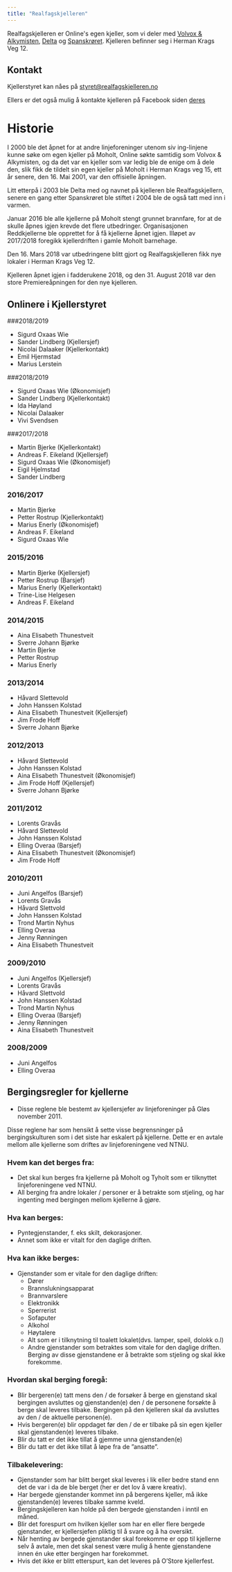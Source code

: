 ```yaml
---
title: "Realfagskjelleren"
---
```


Realfagskjelleren er Online's egen kjeller, som vi deler med [Volvox & Alkymisten](http://www.volvox.no/), [Delta](https://www.deltahouse.no/) og [Spanskrøret](http://www.spanskroret.no). Kjelleren befinner seg i Herman Krags Veg 12.


## Kontakt

Kjellerstyret kan nåes på [styret@realfagskjelleren.no](mailto:styret@realfagskjelleren.no)

Ellers er det også mulig å kontakte kjelleren på Facebook siden [deres](https://www.facebook.com/Realfagskjelleren/)


# Historie

I 2000 ble det åpnet for at andre linjeforeninger utenom siv ing-linjene kunne søke om egen kjeller på Moholt, Online søkte samtidig som Volvox & Alkymisten, og da det var en kjeller som var ledig ble de enige om å dele den, slik fikk de tildelt sin egen kjeller på Moholt i Herman Krags veg 15, ett år senere, den 16. Mai 2001, var den offisielle åpningen.

Litt etterpå i 2003 ble Delta med og navnet på kjelleren ble Realfagskjellern, senere en gang etter Spanskrøret ble stiftet i 2004 ble de også tatt med inn i varmen.

Januar 2016 ble alle kjellerne på Moholt stengt grunnet brannfare, for at de skulle åpnes igjen krevde det flere utbedringer. Organisasjonen Reddkjellerne ble opprettet for å få kjellerne åpnet igjen. Illøpet av 2017/2018 foregikk kjellerdriften i gamle Moholt barnehage.

Den 16. Mars 2018 var utbedringene blitt gjort og Realfagskjelleren fikk nye lokaler i Herman Krags Veg 12.

Kjelleren åpnet igjen i fadderukene 2018, og den 31. August 2018 var den store Premiereåpningen for den nye kjelleren.


## Onlinere i Kjellerstyret

###2018/2019
* Sigurd Oxaas Wie
* Sander Lindberg  (Kjellersjef)
* Nicolai Dalaaker (Kjellerkontakt)
* Emil Hjermstad
* Marius Lerstein


###2018/2019
* Sigurd Oxaas Wie (Økonomisjef)
* Sander Lindberg  (Kjellerkontakt)
* Ida Høyland
* Nicolai Dalaaker
* Vivi Svendsen

###2017/2018

* Martin Bjerke (Kjellerkontakt)
* Andreas F. Eikeland (Kjellersjef)
* Sigurd Oxaas Wie (Økonomisjef)
* Eigil Hjelmstad
* Sander Lindberg

### 2016/2017

* Martin Bjerke
* Petter Rostrup (Kjellerkontakt)
* Marius Enerly (Økonomisjef)
* Andreas F. Eikeland
* Sigurd Oxaas Wie

### 2015/2016

* Martin Bjerke (Kjellersjef)
* Petter Rostrup (Barsjef)
* Marius Enerly (Kjellerkontakt)
* Trine-Lise Helgesen
* Andreas F. Eikeland

### 2014/2015

* Aina Elisabeth Thunestveit
* Sverre Johann Bjørke
* Martin Bjerke
* Petter Rostrup
* Marius Enerly

### 2013/2014

* Håvard Slettevold
* John Hanssen Kolstad
* Aina Elisabeth Thunestveit (Kjellersjef)
* Jim Frode Hoff
* Sverre Johann Bjørke

### 2012/2013

* Håvard Slettevold
* John Hanssen Kolstad
* Aina  Elisabeth Thunestveit (Økonomisjef)
* Jim Frode Hoff (Kjellersjef)
* Sverre Johann Bjørke

### 2011/2012

* Lorents Gravås
* Håvard Slettevold
* John Hanssen Kolstad
* Elling Overaa (Barsjef)
* Aina  Elisabeth Thunestveit (Økonomisjef)
* Jim Frode Hoff

### 2010/2011

* Juni Angelfos (Barsjef)
* Lorents Gravås
* Håvard Slettvold
* John Hanssen Kolstad
* Trond Martin Nyhus
* Elling Overaa
* Jenny Rønningen
* Aina  Elisabeth Thunestveit

### 2009/2010

* Juni Angelfos (Kjellersjef)
* Lorents Gravås
* Håvard Slettvold
* John Hanssen Kolstad
* Trond Martin Nyhus
* Elling Overaa (Barsjef)
* Jenny Rønningen
* Aina  Elisabeth Thunestveit

### 2008/2009

* Juni Angelfos
* Elling Overaa


## Bergingsregler for kjellerne

* Disse reglene ble bestemt av kjellersjefer av linjeforeninger på Gløs november 2011.

Disse reglene har som hensikt å sette visse begrensninger på bergingskulturen som i det siste har eskalert på kjellerne. Dette er en avtale mellom alle kjellerne som driftes av linjeforeningene ved NTNU.

### Hvem kan det berges fra:

* Det skal kun berges fra kjellerne på Moholt og Tyholt som er tilknyttet linjeforeningene ved NTNU.
* All berging fra andre lokaler / personer er å betrakte som stjeling, og har ingenting med bergingen mellom kjellerne å gjøre.

 

### Hva kan berges:

* Pyntegjenstander, f. eks skilt, dekorasjoner.
* Annet som ikke er vitalt for den daglige driften.

 

### Hva kan ikke berges:

* Gjenstander som er vitale for den daglige driften:
    * Dører
    * Brannslukningsapparat
    * Brannvarslere
    * Elektronikk
    * Sperrerist
    * Sofaputer
    * Alkohol
    * Høytalere
    * Alt som er i tilknytning til toalett lokalet(dvs. lamper, speil, dolokk o.l)
    * Andre gjenstander som betraktes som vitale for den daglige driften. Berging av disse gjenstandene er å betrakte som stjeling og skal ikke forekomme.

 

### Hvordan skal berging foregå:

* Blir bergeren(e) tatt mens den / de forsøker å berge en gjenstand skal bergingen avsluttes og gjenstanden(e) den / de personene forsøkte å berge skal leveres tilbake. Bergingen på den kjelleren skal da avsluttes av den / de aktuelle personen(e).
* Hvis bergeren(e) blir oppdaget før den / de er tilbake på sin egen kjeller skal gjenstanden(e) leveres tilbake.
* Blir du tatt er det ikke tillat å gjemme unna gjenstanden(e)
* Blir du tatt er det ikke tillat å løpe fra de ”ansatte”.

### Tilbakelevering:

* Gjenstander som har blitt berget skal leveres i lik eller bedre stand enn det de var i da de ble berget (her er det lov å være kreativ).
* Har bergede gjenstander kommet inn på bergerens kjeller, må ikke gjenstanden(e) leveres tilbake samme kveld.
* Bergingskjelleren kan holde på den bergede gjenstanden i inntil en måned.
* Blir det forespurt om hvilken kjeller som har en eller flere bergede gjenstander, er kjellersjefen pliktig til å svare og å ha oversikt.
* Når henting av bergede gjenstander skal forekomme er opp til kjellerne selv å avtale, men det skal senest være mulig å hente gjenstandene innen én uke etter bergingen har forekommet.
* Hvis det ikke er blitt etterspurt, kan det leveres på O’Store kjellerfest.